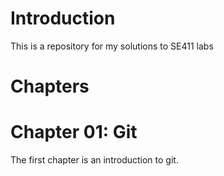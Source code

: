 # Introduction
This is a repository for my solutions to SE411 labs 

# Chapters

# Chapter 01: Git
The first chapter is an introduction to git.
